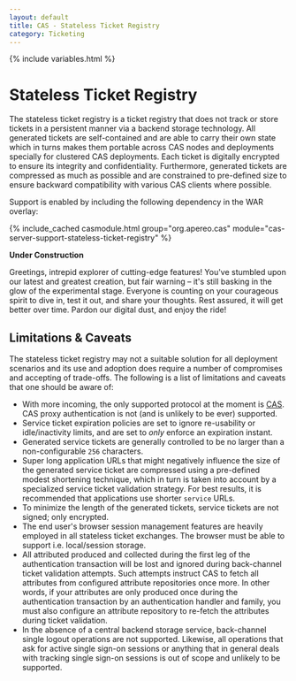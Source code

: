 ```yaml
---
layout: default
title: CAS - Stateless Ticket Registry
category: Ticketing
---
```


{% include variables.html %}

# Stateless Ticket Registry

The stateless ticket registry is a ticket registry that does not track or store tickets in a persistent manner
via a backend storage technology. All generated tickets are self-contained and are able to carry their own state
which in turns makes them portable across CAS nodes and deployments specially for clustered CAS deployments. Each ticket
is digitally encrypted to ensure its integrity and confidentiality. Furthermore, generated tickets are compressed as much
as possible and are constrained to pre-defined size to ensure backward compatibility with various CAS clients where possible.

Support is enabled by including the following dependency in the WAR overlay:

{% include_cached casmodule.html group="org.apereo.cas" module="cas-server-support-stateless-ticket-registry" %}

<div class="alert alert-info"><strong>Under Construction</strong><p>
Greetings, intrepid explorer of cutting-edge features! You've stumbled upon our latest and greatest creation, but fair warning – 
it's still basking in the glow of the experimental stage. Everyone is counting on your courageous spirit to dive in, test it out, and share your thoughts.
Rest assured, it will get better over time. Pardon our digital dust, and enjoy the ride!
</p></div>

## Limitations & Caveats

The stateless ticket registry may not a suitable solution for all deployment scenarios and its use and adoption does require a number of
compromises and accepting of trade-offs. The following is a list of limitations and caveats that one should be aware of:

- With more incoming, the only supported protocol at the moment is [CAS](../protocol/CAS-Protocol.html). CAS proxy authentication is not (and is unlikely to be ever) supported.
- Service ticket expiration policies are set to ignore re-usability or idle/inactivity limits, and are set to *only* enforce an expiration instant.
- Generated service tickets are generally controlled to be no larger than a non-configurable `256` characters.
- Super long application URLs that might negatively influence the size of the generated service ticket are compressed using a pre-defined modest shortening technique, which in turn is taken into account by a specialized service ticket validation strategy. For best results, it is recommended that applications use shorter `service` URLs.
- To minimize the length of the generated tickets, service tickets are not signed; only encrypted.
- The end user's browser session management features are heavily employed in all stateless ticket exchanges. The browser must be able to support i.e. local/session storage.
- All attributed produced and collected during the first leg of the authentication transaction will be lost and ignored during back-channel ticket validation attempts. Such attempts instruct CAS to fetch all attributes from configured attribute repositories once more. In other words, if your attributes are only produced once during the authentication transaction by an authentication handler and family, you must also configure an attribute repository to re-fetch the attributes during ticket validation.
- In the absence of a central backend storage service, back-channel single logout operations are not supported. Likewise, all operations that ask for active single sign-on sessions or anything that in general deals with tracking single sign-on sessions is out of scope and unlikely to be supported.
